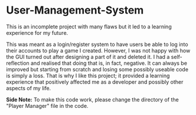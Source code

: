 # User-Management-System
This is an incomplete project with many flaws but it led to a learning experience for my future. 

This was meant as a login/register system to have users be able to log into their accounts to play a game I created. However, I was not happy with how the GUI turned out after designing a part of it and deleted it. I had a self-reflection and realised that doing that is, in fact, negative. It can always be improved but starting from scratch and losing some possibly useable code is simply a loss. That is why I like this project; it provided a learning experience that positively affected me as a developer and possibly other aspects of my life.  

**Side Note:** To make this code work, please change the directory of the "Player Manager" file in the code. 
